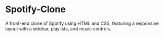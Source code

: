 # Spotify-Clone
A front-end clone of Spotify using HTML and CSS, featuring a responsive layout with a sidebar, playlists, and music controls.
